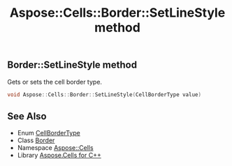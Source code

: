 ﻿---
title: Aspose::Cells::Border::SetLineStyle method
linktitle: SetLineStyle
second_title: Aspose.Cells for C++ API Reference
description: 'Aspose::Cells::Border::SetLineStyle method. Gets or sets the cell border type in C++.'
type: docs
weight: 1300
url: /cpp/aspose.cells/border/setlinestyle/
---
## Border::SetLineStyle method


Gets or sets the cell border type.

```cpp
void Aspose::Cells::Border::SetLineStyle(CellBorderType value)
```

## See Also

* Enum [CellBorderType](../../cellbordertype/)
* Class [Border](../)
* Namespace [Aspose::Cells](../../)
* Library [Aspose.Cells for C++](../../../)
